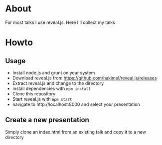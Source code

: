 # About

For most talks I use reveal.js. Here I'll collect my talks

# Howto

## Usage

* Install node.js and grunt on your system
* Download reveal.js from https://github.com/hakimel/reveal.js/releases
* Extract reveal.js and change to the directory
* install dependencies with ```npm install```
* Clone this repository
* Start reveal.js with ```npm start```
* navigate to http://localhost:8000 and select your presentation

## Create a new presentation

Simply clone an index.html from an existing talk and copy it to a new directory
